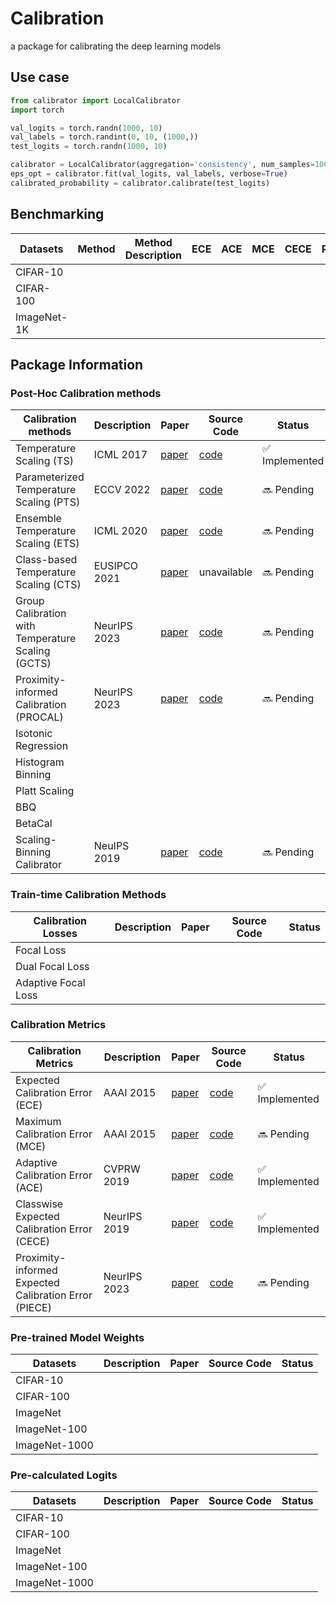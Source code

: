 # Calibration
a package for calibrating the deep learning models

## Use case
```python
from calibrator import LocalCalibrator
import torch

val_logits = torch.randn(1000, 10)
val_labels = torch.randint(0, 10, (1000,))
test_logits = torch.randn(1000, 10)

calibrator = LocalCalibrator(aggregation='consistency', num_samples=1000, noise_type='gaussian')
eps_opt = calibrator.fit(val_logits, val_labels, verbose=True)
calibrated_probability = calibrator.calibrate(test_logits)
```

## Benchmarking
| Datasets | Method | Method Description | ECE | ACE | MCE | CECE | PIECE |
| ------------------ | ----------- | ---------- | ---------- |  -------- | ---------- |  -------- | ---------- |
| CIFAR-10 |   |   |   |   |   |   |
| CIFAR-100 |   |   |   |   |   |   |
| ImageNet-1K |   |   |   |   |   |   |

## Package Information
### Post-Hoc Calibration methods
| Calibration methods | Description | Paper | Source Code | Status |
| ------------------ | ----------- | ---------- | ---------- | -------- |
| Temperature Scaling (TS) | ICML 2017 | [paper](https://arxiv.org/abs/1706.04599) | [code](https://github.com/gpleiss/temperature_scaling/blob/master/temperature_scaling.py) | ✅ Implemented |
| Parameterized Temperature Scaling (PTS) | ECCV 2022 | [paper](https://arxiv.org/abs/2102.12182) | [ code](https://github.com/tochris/pts-uncertainty) | 🔜 Pending |
| Ensemble Temperature Scaling (ETS) | ICML 2020 | [paper](https://proceedings.mlr.press/v119/zhang20k.html) | [code](https://github.com/yashchandra/ensemble-calibration) | 🔜 Pending |
| Class-based Temperature Scaling (CTS) | EUSIPCO 2021 | [paper](https://ieeexplore.ieee.org/document/9616219) | unavailable | 🔜 Pending |
| Group Calibration with Temperature Scaling (GCTS)| NeurIPS 2023 | [paper](https://arxiv.org/abs/2306.04985) | [code](https://github.com/ThyrixYang/group_calibration) | 🔜 Pending |
| Proximity-informed Calibration (PROCAL) | NeurIPS 2023 | [paper](https://arxiv.org/abs/2306.04590) | [code](https://github.com/MiaoXiong2320/ProximityBias-Calibration) | 🔜 Pending |
| Isotonic Regression |   |   |   |   |
| Histogram Binning |   |   |   |   |
| Platt Scaling |   |   |   |   |
| BBQ |   |   |   |   |
| BetaCal |   |   |   |   |
| Scaling-Binning Calibrator | NeuIPS 2019 | [paper](https://arxiv.org/pdf/1909.10155) | [code](https://pypi.org/project/uncertainty-calibration/) | 🔜 Pending |



### Train-time Calibration Methods
| Calibration Losses | Description | Paper | Source Code | Status |
| ------------------ | ----------- | ---------- | ---------- | -------- |
| Focal Loss |   |   |   |   |
| Dual Focal Loss |   |   |   |   |
| Adaptive Focal Loss |   |   |   |   |



### Calibration Metrics
| Calibration Metrics | Description | Paper | Source Code | Status |
| ------------------ | ----------- | ---------- | ---------- | -------- |
| Expected Calibration Error (ECE) | AAAI 2015 | [paper](https://ojs.aaai.org/index.php/AAAI/article/view/9602) | [code](https://github.com/torrvision/focal_calibration/blob/main/Metrics/metrics.py) | ✅ Implemented |
| Maximum Calibration Error (MCE) | AAAI 2015 | [paper](https://ojs.aaai.org/index.php/AAAI/article/view/9602) | [code](https://github.com/torrvision/focal_calibration/blob/main/Metrics/metrics.py) | 🔜 Pending |
| Adaptive Calibration Error (ACE) | CVPRW 2019 | [paper](https://openaccess.thecvf.com/content_CVPRW_2019/papers/Uncertainty%20and%20Robustness%20in%20Deep%20Visual%20Learning/Nixon_Measuring_Calibration_in_Deep_Learning_CVPRW_2019_paper.pdf) | [code](https://github.com/torrvision/focal_calibration/blob/main/Metrics/metrics.py) | ✅ Implemented |
| Classwise Expected Calibration Error (CECE) | NeurIPS 2019 | [paper](https://arxiv.org/abs/1910.12656) | [code](https://github.com/torrvision/focal_calibration/blob/main/Metrics/metrics.py) | ✅ Implemented |
| Proximity-informed Expected Calibration Error (PIECE) | NeurIPS 2023 | [paper](https://arxiv.org/abs/2306.04590) | [code](https://github.com/MiaoXiong2320/ProximityBias-Calibration) | 🔜 Pending |

### Pre-trained Model Weights
| Datasets | Description | Paper | Source Code | Status |
| ------------------ | ----------- | ---------- | ---------- | -------- |
| CIFAR-10 |   |   |   |   |
| CIFAR-100 |   |   |   |   |
| ImageNet |   |   |   |   |
| ImageNet-100 |   |   |   |   |
| ImageNet-1000 |   |   |   |   |

### Pre-calculated Logits
| Datasets | Description | Paper | Source Code | Status |
| ------------------ | ----------- | ---------- | ---------- | -------- |
| CIFAR-10 |   |   |   |   |
| CIFAR-100 |   |   |   |   |
| ImageNet |   |   |   |   |
| ImageNet-100 |   |   |   |   |
| ImageNet-1000 |   |   |   |   |

